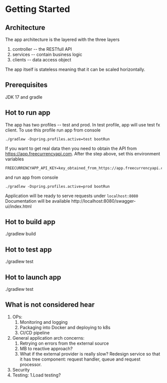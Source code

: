 # Getting Started

## Architecture

The app architecture is the layered with the three layers
1. controller -- the RESTfull API
2. services -- contain business logic
3. clients -- data access object

The app itself is stateless meaning that it can be scaled horizontally. 

## Prerequisites
JDK 17 and gradle

## Hot to run app

The app has two profiles -- test and prod. In test profile, app will use test fx client. 
To use this profile run app from console
```
./gradlew -Dspring.profiles.active=test bootRun 
```

If you want to get real data then you need to obtain the API from https://app.freecurrencyapi.com. 
After the step above, set this environment variables
```
FREECURRENCYAPP_API_KEY=key_obtained_from_https://app.freecurrencyapi.com
```
and run app from console 
```
./gradlew -Dspring.profiles.active=prod bootRun 
```

Application will be ready to serve requests under `localhost:8080`
Documentation will be available http://localhost:8080/swagger-ui/index.html

## Hot to build app
./gradlew build

## Hot to test app
./gradlew test

## Hot to launch app
./gradlew test

## What is not considered hear
1. OPs:
   1. Monitoring and logging
   2. Packaging into Docker and deploying to k8s
   3. CI/CD pipeline
2. General application arch concerns:
   1. Retrying on errors from the external source
   2. MB to reactive approach?
   3. What if the external provider is really slow? Redesign service so that it has tree component: request handler,
   queue and request processor. 
3. Security
4. Testing:
   1.Load testing?
   